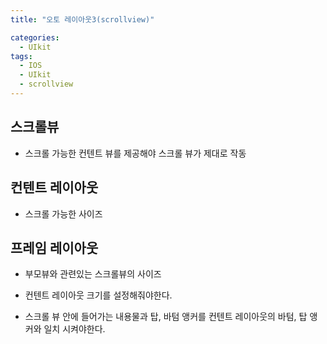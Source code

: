 ```yaml
---
title: "오토 레이아웃3(scrollview)"

categories:
  - UIkit
tags:
  - IOS
  - UIkit
  - scrollview
---
```


## 스크롤뷰
- 스크롤 가능한 컨텐트 뷰를 제공해야 스크롤 뷰가 제대로 작동
## 컨텐트 레이아웃
- 스크롤 가능한 사이즈
## 프레임 레이아웃
- 부모뷰와 관련있는 스크롤뷰의 사이즈

- 컨텐트 레이아웃 크기를 설정해줘야한다.  
- 스크롤 뷰 안에 들어가는 내용물과 탑, 바텀 앵커를 컨텐트 레이아웃의 바텀, 탑 앵커와 일치 시켜야한다.  



